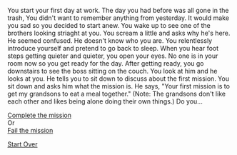 You start your first day at work. The day you had before was all gone in the trash, You didn't want to remember anything from yesterday. It would make you sad so you decided to start anew. You wake up to see one of the brothers looking striaght at you. You scream a little and asks why he's here. He seemed confused. He doesn't know who you are. You relentlessly introduce yourself and pretend to go back to sleep. When you hear foot steps getting quieter and quieter, you open your eyes. No one is in your room now so you get ready for the day. After getting ready, you go downstairs to see the boss sitting on the couch. You look at him and he looks at you. He tells you to sit down to discuss about the first mission. You sit down and asks him what the mission is. He says, "Your first mission is to get my grandsons to eat a meal together." (Note: The grandsons don't like each other and likes being alone doing their own things.) Do you...

[Complete the mission](complete.md)  
Or  
[Fail the mission](new-job.md)

[Start Over](kicked-out.md)